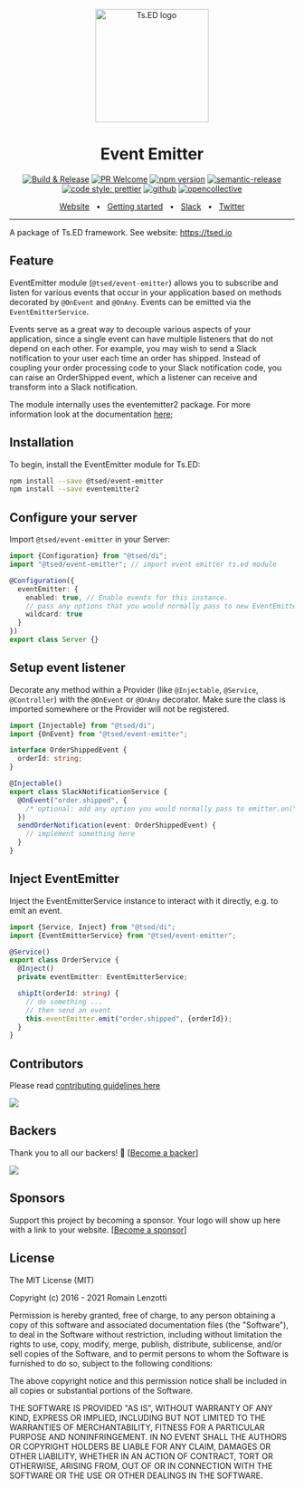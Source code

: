 <p style="text-align: center" align="center">
 <a href="https://tsed.io" target="_blank"><img src="https://tsed.dev/tsed-og.png" width="200" alt="Ts.ED logo"/></a>
</p>

<div align="center">
 
   <h1>Event Emitter</h1>
 
[![Build & Release](https://github.com/tsedio/tsed/workflows/Build%20&%20Release/badge.svg)](https://github.com/tsedio/tsed/actions?query=workflow%3A%22Build+%26+Release%22)
[![PR Welcome](https://img.shields.io/badge/PRs-welcome-brightgreen.svg)](https://github.com/tsedio/tsed/blob/master/CONTRIBUTING.md)
[![npm version](https://badge.fury.io/js/%40tsed%2Fcommon.svg)](https://badge.fury.io/js/%40tsed%2Fcommon)
[![semantic-release](https://img.shields.io/badge/%20%20%F0%9F%93%A6%F0%9F%9A%80-semantic--release-e10079.svg)](https://github.com/semantic-release/semantic-release)
[![code style: prettier](https://img.shields.io/badge/code_style-prettier-ff69b4.svg?style=flat-square)](https://github.com/prettier/prettier)
[![github](https://img.shields.io/static/v1?label=Github%20sponsor&message=%E2%9D%A4&logo=GitHub&color=%23fe8e86)](https://github.com/sponsors/romakita)
[![opencollective](https://img.shields.io/static/v1?label=OpenCollective%20sponsor&message=%E2%9D%A4&logo=OpenCollective&color=%23fe8e86)](https://opencollective.com/tsed)

</div>

<div align="center">
  <a href="https://tsed.io/">Website</a>
  <span>&nbsp;&nbsp;•&nbsp;&nbsp;</span>
  <a href="https://tsed.io/getting-started/">Getting started</a>
  <span>&nbsp;&nbsp;•&nbsp;&nbsp;</span>
  <a href="https://slack.tsed.io">Slack</a>
  <span>&nbsp;&nbsp;•&nbsp;&nbsp;</span>
  <a href="https://twitter.com/TsED_io">Twitter</a>
</div>

<hr />

A package of Ts.ED framework. See website: https://tsed.io

## Feature

EventEmitter module (`@tsed/event-emitter`) allows you to subscribe and listen
for various events that occur in your application based on methods decorated by
`@OnEvent` and `@OnAny`. Events can be emitted via the `EventEmitterService`.

Events serve as a great way to decouple various aspects of your application,
since a single event can have multiple listeners that do not depend on each
other. For example, you may wish to send a Slack notification to your user each
time an order has shipped. Instead of coupling your order processing code to
your Slack notification code, you can raise an OrderShipped event, which a
listener can receive and transform into a Slack notification.

The module internally uses the eventemitter2 package. For more information look at the documentation [here](https://github.com/EventEmitter2/EventEmitter2);

## Installation

To begin, install the EventEmitter module for Ts.ED:

```bash
npm install --save @tsed/event-emitter
npm install --save eventemitter2
```

## Configure your server

Import `@tsed/event-emitter` in your Server:

```typescript
import {Configuration} from "@tsed/di";
import "@tsed/event-emitter"; // import event emitter ts.ed module

@Configuration({
  eventEmitter: {
    enabled: true, // Enable events for this instance.
    // pass any options that you would normally pass to new EventEmitter2(), e.g.
    wildcard: true
  }
})
export class Server {}
```

## Setup event listener

Decorate any method within a Provider (like `@Injectable`, `@Service`,
`@Controller`) with the `@OnEvent` or `@OnAny` decorator. Make sure the class
is imported somewhere or the Provider will not be registered.

```typescript
import {Injectable} from "@tsed/di";
import {OnEvent} from "@tsed/event-emitter";

interface OrderShippedEvent {
  orderId: string;
}

@Injectable()
export class SlackNotificationService {
  @OnEvent("order.shipped", {
    /* optional: add any option you would normally pass to emitter.on("order.shipped", options) */
  })
  sendOrderNotification(event: OrderShippedEvent) {
    // implement something here
  }
}
```

## Inject EventEmitter

Inject the EventEmitterService instance to interact with it directly, e.g. to emit an event.

```typescript
import {Service, Inject} from "@tsed/di";
import {EventEmitterService} from "@tsed/event-emitter";

@Service()
export class OrderService {
  @Inject()
  private eventEmitter: EventEmitterService;

  shipIt(orderId: string) {
    // do something ...
    // then send an event
    this.eventEmitter.emit("order.shipped", {orderId});
  }
}
```

## Contributors

Please read [contributing guidelines here](https://tsed.io/contributing.html)

<a href="https://github.com/tsedio/tsed/graphs/contributors"><img src="https://opencollective.com/tsed/contributors.svg?width=890" /></a>

## Backers

Thank you to all our backers! 🙏 [[Become a backer](https://opencollective.com/tsed#backer)]

<a href="https://opencollective.com/tsed#backers" target="_blank"><img src="https://opencollective.com/tsed/backers.svg?width=890"></a>

## Sponsors

Support this project by becoming a sponsor. Your logo will show up here with a link to your website. [[Become a sponsor](https://opencollective.com/tsed#sponsor)]

## License

The MIT License (MIT)

Copyright (c) 2016 - 2021 Romain Lenzotti

Permission is hereby granted, free of charge, to any person obtaining a copy of this software and associated documentation files (the "Software"), to deal in the Software without restriction, including without limitation the rights to use, copy, modify, merge, publish, distribute, sublicense, and/or sell copies of the Software, and to permit persons to whom the Software is furnished to do so, subject to the following conditions:

The above copyright notice and this permission notice shall be included in all copies or substantial portions of the Software.

THE SOFTWARE IS PROVIDED "AS IS", WITHOUT WARRANTY OF ANY KIND, EXPRESS OR IMPLIED, INCLUDING BUT NOT LIMITED TO THE WARRANTIES OF MERCHANTABILITY, FITNESS FOR A PARTICULAR PURPOSE AND NONINFRINGEMENT. IN NO EVENT SHALL THE AUTHORS OR COPYRIGHT HOLDERS BE LIABLE FOR ANY CLAIM, DAMAGES OR OTHER LIABILITY, WHETHER IN AN ACTION OF CONTRACT, TORT OR OTHERWISE, ARISING FROM, OUT OF OR IN CONNECTION WITH THE SOFTWARE OR THE USE OR OTHER DEALINGS IN THE SOFTWARE.
